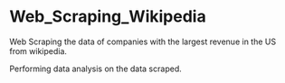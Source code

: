 # Web_Scraping_Wikipedia
Web Scraping the data of companies with the largest revenue in the US from wikipedia.

Performing data analysis on the data scraped.
